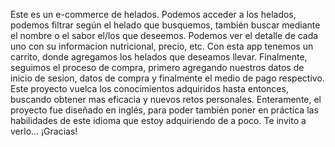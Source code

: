 Este es un e-commerce de helados. 
Podemos acceder a los helados, podemos filtrar según el helado que busquemos, también buscar mediante el nombre o el sabor el/los que deseemos. Podemos ver el detalle de cada uno con su informacion nutricional, precio, etc.
Con esta app tenemos un carrito, donde agregamos los helados que deseamos llevar.
Finalmente, seguimos el proceso de compra, primero agregando nuestros datos de inicio de sesion, datos de compra y finalmente el medio de pago respectivo.
Este proyecto vuelca los conocimientos adquiridos hasta entonces, buscando obtener mas eficacia y nuevos retos personales.
Enteramente, el proyecto fue diseñado en inglés, para poder también poner en práctica las habilidades de este idioma que estoy adquiriendo de a poco. Te invito a verlo... ¡Gracias!
